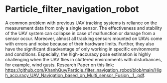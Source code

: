 # Particle_filter_navigation_robot
A common problem with previous UAV tracking systems is reliance on the measurement data from only a single sensor. The effectiveness and stability of the UAV system can collapse in case of malfunction or damage from a sensor occur. Moreover, almost all tracking sensors mounted on UAVs come with errors and noise because of their hardware limits. Further, they also have the significant disadvantage of only working in specific environments and conditions. Especially, the high-accuracy pose estimation is highly challenging when the UAV flies in cluttered environments with disturbances, for example, wind gusts.
Research Paper on this link: https://github.com/KhanhQuy/Particle_filter_navigation_robot/blob/main/High_accuracy_UAV_Navigation_based_on_Multi_sensor_Fusion__1_.pdf.
